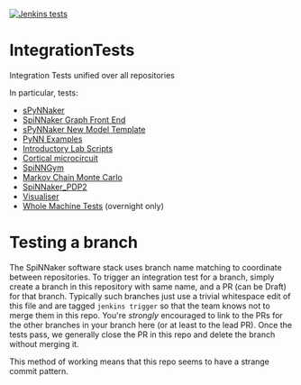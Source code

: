 [![Jenkins tests](https://img.shields.io/jenkins/tests?compact_message&jobUrl=http%3A%2F%2Fapollo.cs.man.ac.uk%3A8080%2Fjob%2FIntegration%2520Tests%2Fjob%2Fmain%2F&label=integration%20tests)](http://apollo.cs.man.ac.uk:8080/blue/organizations/jenkins/Integration%20Tests/activity/)

# IntegrationTests
Integration Tests unified over all repositories

In particular, tests:
* [sPyNNaker](https://github.com/SpiNNakerManchester/sPyNNaker)
* [SpiNNaker Graph Front End](https://github.com/SpiNNakerManchester/SpiNNakerGraphFrontEnd)
* [sPyNNaker New Model Template](https://github.com/SpiNNakerManchester/sPyNNaker8NewModelTemplate)
* [PyNN Examples](https://github.com/SpiNNakerManchester/PyNNExamples)
* [Introductory Lab Scripts](https://github.com/SpiNNakerManchester/IntroLab)
* [Cortical microcircuit](https://github.com/SpiNNakerManchester/microcircuit_model)
* [SpiNNGym](https://github.com/SpiNNakerManchester/SpiNNGym)
* [Markov Chain Monte Carlo](https://github.com/SpiNNakerManchester/MarkovChainMonteCarlo)
* [SpiNNaker_PDP2](https://github.com/SpiNNakerManchester/SpiNNaker_PDP2)
* [Visualiser](https://github.com/SpiNNakerManchester/Visualiser)
* [Whole Machine Tests](https://github.com/SpiNNakerManchester/sPyNNaker/tree/master/test_whole_board) (overnight only)

# Testing a branch
The SpiNNaker software stack uses branch name matching to coordinate between repositories. To trigger an integration test for a branch, simply create a branch in this repository with same name, and a PR (can be Draft) for that branch. Typically such branches just use a trivial whitespace edit of this file and are tagged `jenkins trigger` so that the team knows not to merge them in this repo. You're _strongly_ encouraged to link to the PRs for the other branches in your branch here (or at least to the lead PR). Once the tests pass, we generally close the PR in this repo and delete the branch without merging it.

This method of working means that this repo seems to have a strange commit pattern.
